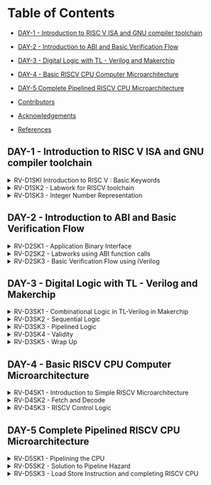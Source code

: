 
# Table of Contents
  - [DAY-1 - Introduction to RISC V ISA and GNU compiler toolchain](#day-1---introduction-to-risc-v-isa-and-gnu-compiler-toolchain)
  - [DAY-2 - Introduction to ABI and Basic Verification Flow](#day-2---introduction-to-abi-and-basic-verification-flow)
  - [DAY-3 - Digital Logic with TL - Verilog and Makerchip](#day-3---digital-logic-with-tl---verilog-and-makerchip)
  - [DAY-4 - Basic RISCV CPU Computer Microarchitecture](#day-4---basic-riscv-cpu-computer-microarchitecture)
  - [DAY-5 Complete Pipelined RISCV CPU Microarchitecture](#day-5-complete-pipelined-riscv-cpu-microarchitecture)


  - [Contributors](#contributors)
  - [Acknowledgements](#acknowledgements)
  - [References](#references) 


## DAY-1 - Introduction to RISC V ISA and GNU compiler toolchain


<details>
 <summary>
    RV-D1SKI Introduction to RISC V : Basic Keywords
 </summary>

## RV-D1SKI L1 Introduction 

ISA in layman terms is the language of the computers. If there is a code snippet that needs to be implemented on a harware, it has to be first converted to machine instructions furthermore into binary format. The higher level program(c) will be converted to an RTL and then subsequently mapped onto the hardware. An Instruction Set Architecture (ISA) is part of the abstract model of a computer that defines how the CPU is controlled by the software. The ISA acts as an interface between the hardware and the software, specifying both what the processor is capable of doing as well as how it gets done.


## RV_D1SK1_L2_From Apps To Hardware

Even the apps that are used so widely, are ultimately run on a hardware. This is done with the help of an intermidiate system called **system software** . It comprises of OS, kernel,compilers and assemblers. 

<img width="1440" alt="Screenshot 2023-08-17 at 4 11 54 PM" src="https://github.com/Sushma-Ravindra/IIITB-ASIC-1/assets/141133883/b4de1c2b-f427-4183-86c3-835d3d0f0f42">

_Compiler_: In computing, a compiler is a computer program that translates computer code written in one programming language (the source language) into another language (the target language). The name "compiler" is primarily used for programs that translate source code from a high-level programming language to a low-level programming language (e.g. assembly language, object code, or machine code) to create an executable program ie exe file. 


_Assembler_ : An assembler is a type of computer program that takes in basic instructions and converts them into a pattern of bits that the computer's processor can use to perform basic operations. The assembler's job is to convert assembler or assembly language code into machine code that the computer can then read and execute.


_Architecture of the computer_ : So architecture or ISA is the abstract interface between higher languages and generated machine level instructions by the compiler.

<img width="1440" alt="Screenshot 2023-08-17 at 4 10 56 PM" src="https://github.com/Sushma-Ravindra/IIITB-ASIC-1/assets/141133883/f2990f36-d867-453c-afd6-4f2a54730975">


Now, for the hardware to read instructions from the bit stream, there is need for RTL languages that further synthesis the instruction received from higher level languages into a netlist which can be implemented on the hardware.

<img width="1440" alt="Screenshot 2023-08-17 at 4 11 54 PM" src="https://github.com/Sushma-Ravindra/IIITB-ASIC-1/assets/141133883/1ee3f21b-2dc7-44f6-8a05-f552931af168">


## RV_D1SK1_L3_Detailed Description Of Course Content 

Beginning with basic C codes for integer addition and operations. Demo of the course content is given taking the mentioned code as example.

1) Pseudo Instructions: mv, ld, li.
2) Base Integer Instructions: Also called RV64i :  addi, lui , auipc. 64 bit refers to the data size it is operating on.
3) Multipy extenstion : RV64m : mulw , divw.
4) Single and Double Precision Floating point Extention : RV64F and RV64D : fsd, fmul.

Following are the few additional topics to be covered in the course.


_Application Binary Interface_
_Memory Allocation and Data Pointer_
_Signed and Unsigned Integer representation_

</details>




<details>
 <summary>
    RV-D1SK2 - Labwork for RISCV toolchain
 </summary>

## RV-D1SK2 - L1 - C Program to compute sum from 1 to N. 

Open a file named sum_1_to_n. using leafpad editor.
```
  $leafpad sum_1_to_n.c

```

Write your C code for sum of numbers from 1 to n (say n =9).
Compile using GNU compiler.
 ```
 $gcc sum_1_to_n.c

```

Run the compiled object file (Default object file formed with the name a.out). 

```
  $./a/out

```

## RV-D1SK2 - L2 - C - GCC Compile and Disassemble.

Since we have previously created our sum_1_to_n.c program file, now to run the same program using RISC-V simulator:

```
$riscv64-unknown-elf-gcc -O1 -mabi=lp64 -march=rv64i -o sum_1_to_n.o sum_1_to_n.c

```
Command info: riscv64-unknown-elf-gcc => RISC-V compiler , -Ofast => Compiler option (Various compiler options like -O1, -o1, -Ofast) , -mabi=lp64 => ABI of long int pointer , -march=rv64i => architecture-64bit , -o => output , sum_1_to_n.o => object file , sum_1_to_n.c => C program file

In order to see what is the assembly code for the C program that is run ,i.e to see the disassembled file, run the following in a new tab in the terminal:
```
$riscv64-unknown-elf-objdump -d sum_1_to_n.o | less

```

The same C program is now compiled using RISC-V toolchain. Spike simulator is used to run the object file , and also as a debugger.
```
  $ riscv64-unknown-elf-gcc -O1 -mabi=lp64 -march=rv64i -o sum1ton.o sum1ton.c
  $ riscv64-unknown-elf-objdump -d sum1ton.o | less
  # different command 
  $ riscv64-unknown-elf-gcc -Ofast -mabi=lp64 -march=rv64i -o sum1ton.o sum1ton.c
  $ riscv64-unknown-elf-objdump -d sum1ton.o | less
  $ spike pk sum1ton.o
```
![Screenshot from 2023-08-22 22-13-45](https://github.com/Sushma-Ravindra/RISCV-Workshop/assets/141133883/ce0fb07c-2f8d-4d52-aabb-66b9443aadda)
![Screenshot from 2023-08-22 22-18-50](https://github.com/Sushma-Ravindra/RISCV-Workshop/assets/141133883/bbdd8ce7-5785-46c7-aa7d-2d11b618bd29)
![Screenshot from 2023-08-22 22-21-24](https://github.com/Sushma-Ravindra/RISCV-Workshop/assets/141133883/4d0c659d-9e10-4303-af5b-94e5db98c176)
![Screenshot from 2023-08-22 22-25-45](https://github.com/Sushma-Ravindra/RISCV-Workshop/assets/141133883/96a29653-e7d3-4184-9f63-f714ac15c216)



## RV-D1SK2 - L3 - Spike Simulation and Debug.


Some data representation terms we use:
Byte - A byte is a fundamental unit of digital information that consists of a group of eight bits.
Word - A word is a basic unit of data that a processor can operate on in a single instruction. It typically corresponds to the natural data width of the processor's architecture. In RISC-V Word is of length 32bits.
Double Word - In computer architecture and data representation, a "double word" is a term used to describe a unit of data that is twice the size of a "word." In RISC-V Double word is of length 64bits.
Most Significant bit(MSB) - MSB stands for "Most Significant Bit." It is a term used in digital systems and binary representation to refer to the bit in a binary number that holds the highest positional value.
Least Significant bit(LSB) - LSB stands for "Least Significant Bit." It is the term used in binary representation to refer to the bit in a binary number that holds the lowest positional value. In other words, the Least Significant Bit is the rightmost bit in a binary representation.

![Screenshot from 2023-08-22 22-54-56](https://github.com/Sushma-Ravindra/RISCV-Workshop/assets/141133883/b4b26952-5c68-4547-887a-b7f709ac2f89)

The total unsigned numbers we can form using n-bits is given as : 2^(n) - 1.
We use 2's complement representation to represent the negative numbers.
For signed representation, the MSB bit indicated the sign of the number. If MSB=0, it is a positive number and MSB=1 indicates a negative number.



    In signed representation of binary numbers, the range of positive numbers we can represent using n-bits is: 0 to (2^(n-1) - 1) and the range of negative numbers is: -1 to -2^(n-1).
    
![Screenshot from 2023-08-22 22-56-53](https://github.com/Sushma-Ravindra/RISCV-Workshop/assets/141133883/7b74a7a7-24c7-41e9-b417-04c1a426894e)


    

</details>

<details>
 <summary>
    RV-D1SK3 - Integer Number Representation
 </summary>


## RV-D1SK3 - L1 - 64 bit Number System for Unsigned Numbers

Some data representation terms we use:
Byte - A byte is a fundamental unit of digital information that consists of a group of eight bits.
Word - A word is a basic unit of data that a processor can operate on in a single instruction. It typically corresponds to the natural data width of the processor's architecture. In RISC-V Word is of length 32bits.
Double Word - In computer architecture and data representation, a "double word" is a term used to describe a unit of data that is twice the size of a "word." In RISC-V Double word is of length 64bits.
Most Significant bit(MSB) - MSB stands for "Most Significant Bit." It is a term used in digital systems and binary representation to refer to the bit in a binary number that holds the highest positional value.
Least Significant bit(LSB) - LSB stands for "Least Significant Bit." It is the term used in binary representation to refer to the bit in a binary number that holds the lowest positional value. In other words, the Least Significant Bit is the rightmost bit in a binary representation.

![Screenshot from 2023-08-22 17-51-55](https://github.com/Sushma-Ravindra/RISCV-Workshop/assets/141133883/72e6e07e-3a3d-4052-8839-6c938b19d030)
![Screenshot from 2023-08-22 17-51-42](https://github.com/Sushma-Ravindra/RISCV-Workshop/assets/141133883/1780a8be-b44e-4a67-8e14-a3a68584b854)


## RV-D1SK3 - L2 - 64 bit Number System for Signed Numbers
 

In signed representation of binary numbers, the range of positive numbers we can represent using n-bits is: 0 to (2^(n-1) - 1) and the range of negative numbers is: -1 to -2^(n-1).
2's complement The two's complement is a mathematical technique used in computing to represent signed integers (positive and negative whole numbers) using the binary number system.

To convert a negative integer to its two's complement representation:
Take the positive binary representation.
Flip all the bits (change 0s to 1s and 1s to 0s).
Add 1 to the resulting value.
Positive number MSB=0 Negative number MSB=1


![Screenshot from 2023-08-22 22-56-53](https://github.com/Sushma-Ravindra/RISCV-Workshop/assets/141133883/11c2f83d-5193-4129-96b0-2b7327a4b912)


![Screenshot from 2023-08-22 17-52-14](https://github.com/Sushma-Ravindra/RISCV-Workshop/assets/141133883/2b8f169d-2c77-4eb3-bfe0-6365cf560d88)



## RV-D1SK3 - L3 - Lab for Signed and Unsigned Numbers


Let us do a lab exercise based on the signed and unsigned binary numbers:

 The following code is to rpresent the highest binary number in unsigned representation:

```
  #include <stdio.h>
  #include <math.h>
  int main() {
  unsigned long long int max = (unsigned long long int) (pow(2,64) -1);
  printf("highest number represented by unsigned long long int is %llu\n", max);
  return 0;
  }
```

Output:
![Screenshot from 2023-08-22 23-02-11](https://github.com/Sushma-Ravindra/RISCV-Workshop/assets/141133883/a875620f-c22a-4947-9f74-f38b2c54e032)


Modifying the above program to check whether the result we got is the highest number are not:

```
#include<stdio.h>
#include<math.h>

int main() {
	long long int max = (long long int) (pow(2,10) * -1);
	printf("highest number represented by long long int is %lld\n", max);
	return 0;
}

```
Output:


![Screenshot from 2023-08-22 23-04-56](https://github.com/Sushma-Ravindra/RISCV-Workshop/assets/141133883/829b1020-93b5-45a7-8309-076e18433716)


Now, Create a new file signedHighest.c with the following code in it:
```
#include<stdio.h>
#include<math.h>

int main() {
	long long int max = (long long int) (pow(2,63) -1);
	long long int min = (long long int) (pow(2,63) * -1);
	printf("highest number represented by long long int is %lld\n", max);
  printf("lowest number represented by long long int is %lld\n", min);
	return 0;
}
```
Output:
![Screenshot from 2023-08-22 23-10-28](https://github.com/Sushma-Ravindra/RISCV-Workshop/assets/141133883/48fa4e34-4840-44d4-8899-ad50a1db54a0)



</details>




## DAY-2 - Introduction to ABI and Basic Verification Flow

<details>
 <summary>
    RV-D2SK1 - Application Binary Interface
 </summary>



Application Binary Interface - In the context of RISC-V, the ABI specifies how system calls are invoked and how data is passed between user-mode applications and the operating system. Specifically, the ABI defines which registers are used for passing parameters to system calls and for receiving return values. It also specifies how the system call number (which corresponds to the specific service being requested) is passed to the operating system.
Register Width in RISC-V - The width of registers in the RISC-V architecture is determined by the value of XLEN, which represents the native word size of the processor. XLEN is defined at the time the RISC-V architecture is implemented and can be different for different variations of the architecture.
![image](https://github.com/Sushma-Ravindra/RISCV-Workshop/assets/141133883/92a0b9f5-73db-43a9-8362-7e9025139f04)


For RV64 (RISC-V 64-bit architecture), XLEN is 64 bits. This means that general-purpose registers and other data paths in the processor are 64 bits wide.
For RV32 (RISC-V 32-bit architecture), XLEN is 32 bits. In this case, general-purpose registers and data paths are 32 bits wide.

Registers - In RISC-V there are 32 registers(x1-x31). We can load the registers in two different ways.

Load directly into the registers.
Load into the memory and then to register.(Each memory cell hold 1byte for 64bits data to load into memory we need 8 such memory cells)

Little-endian memory addressing system - RISC-V belongs to the little endian memory addressing system.In a little-endian system, the least significant byte (LSB) of a multi-byte value is stored at the lowest memory address, while the most significant byte (MSB) is stored at the highest memory address.



Application Binary Interface:

It is a mode through which the application programmer can access the contents of hardware resources of the processor. The access of porcessor is done via registers.
In RISC-V specification, we have 32 registers whose width is defined by the keyword "XLEN". It is XLEN-32 bit for Rv32 and XLEN-64 for Rv64.
For RV64, the data can either be loaded to registers directly or we can first load tha data into memory which holds 8-bits in each memory address and then transfer it to the registers.
All the instructions in RISC-V is of 32-bits.
    1.ld(load doubleword) is a command to load the contents of memory into register.
    2.add is used to add the contents of the registers/memory.
    3.sd(store doubleword) is used to store the contents of register back to the memory.


![image](https://github.com/Sushma-Ravindra/RISCV-Workshop/assets/141133883/666a240a-18dd-4457-bc99-43d439deb36c)


![image](https://github.com/Sushma-Ravindra/RISCV-Workshop/assets/141133883/16cdc2d5-aa66-4228-a7d7-e6e8238cfe9a)



![image](https://github.com/Sushma-Ravindra/RISCV-Workshop/assets/141133883/65742ca0-082f-4b72-a1bd-cd8cc8eb4963)





In the RISC-V instruction set architecture (ISA), instructions are categorized based on their formats and functionalities. The I-type, R-type, and S-type instructions are three common categories of instructions in RISC-V. These categories help describe the structure of the instruction and how they operate on data.

    I-Type Instructions (Immediate): I-type instructions are used for operations that involve an immediate value (constant) and a register. The immediate value is encoded within the instruction itself. Common examples include ADDI (add immediate), LW (load word), and SW (store word). Syntax: OP rd, rs1, imm

    R-Type Instructions (Register): R-type instructions are used for operations that involve registers. The operation is specified by the opcode, and both source registers and destination registers are used. Common examples include ADD (add), SUB (subtract), and AND (bitwise AND). Syntax: OP rd, rs1, rs2

    S-Type Instructions (Store): S-type instructions are used for storing data from a register into memory. They involve two registers and an offset that determines the memory location. Common examples include SW (store word) and SH (store halfword). Syntax: OP rs2, imm(rs1) Registers As we can see in the above figure 5bits are needed to represent each register. So if we calculate total number of registers we can have it will be, 2^5=32. Different types of registers is shown above.




</details>


<details>
 <summary>
    RV-D2SK2 - Labworks using ABI function calls
 </summary>














Using ASM(Assembly language program) we are writing the code for sum of numbers from 1 to 9. We have main program in 1to9_custom.c file which does the function call and the function get calls in load.

```
#include<stdio.h>
extern int load(int x,int y); //defined function over here

int main{
int result=0;
int count=9;
result = load(0x0, count+1);

printf("sum of numbers from 1 to %d is %d\n", count,result);
}


//load.S
.section .text	
.global load
.type load, @function

load: 
	add  a4, a0, 0
	add  a2, a1, 0
	add  a3, 0, 0
loop:
	add  a4, a4, a3
	add  a3, a3, 1
	blt  a3, a2, loop
	add  a0, a4, 0
	ret

```

Run the above codes using spike compiler and observe: 

file:///home/lasya/Pictures/Screenshots/Screenshot%20from%202023-08-22%2018-22-15.png![image](https://github.com/Sushma-Ravindra/RISCV-Workshop/assets/141133883/8e1e94a6-17c5-4f74-b6ac-2ed544459105)


View the assembly code:
riscv64-unknown-elf-objdump -d sum1ton.o | less

file:///home/lasya/Pictures/Screenshots/Screenshot%20from%202023-08-22%2018-24-47.png![image](https://github.com/Sushma-Ravindra/RISCV-Workshop/assets/141133883/da9f2a79-7044-42d2-9ef1-1bd55f3bdbd8)











</details>

<details>
 <summary>
    RV-D2SK3 - Basic Verification Flow using iVerilog
 </summary>

We will follow the following procedure in this lab session:

![image](https://github.com/Sushma-Ravindra/RISCV-Workshop/assets/141133883/2123e583-e183-4f67-ad77-96c1213c92a8)

There is this rv32im.sh file which is the script file which contain scripts that are needed to convert into hex file which is firmware.hex and load it into picor32.v memory using testbench.v and simulate it at the end.

```
riscv64-unknown-elf-gcc -c -mabi=ilp32 -march=rv32im -o 1to9_custom.o 1to9_custom.c 
riscv64-unknown-elf-gcc -c -mabi=ilp32 -march=rv32im -o load.o load.S

riscv64-unknown-elf-gcc -c -mabi=ilp32 -march=rv32im -o syscalls.o syscalls.c
riscv64-unknown-elf-gcc -mabi=ilp32 -march=rv32im -Wl,--gc-sections -o firmware.elf load.o 1to9_custom.o syscalls.o -T riscv.ld -lstdc++
chmod -x firmware.elf
riscv64-unknown-elf-gcc -mabi=ilp32 -march=rv32im -nostdlib -o start.elf start.S -T start.ld -lstdc++
chmod -x start.elf
riscv64-unknown-elf-objcopy -O verilog start.elf start.tmp
riscv64-unknown-elf-objcopy -O verilog firmware.elf firmware.tmp
 cat start.tmp firmware.tmp > firmware.hex
python3 hex8tohex32.py firmware.hex > firmware32.hex
rm -f start.tmp firmware.tmp
iverilog -o testbench.vvp testbench.v picorv32.v
chmod -x testbench.vvp
vvp -N testbench.vvp
```


Use following commands to the riscv cpu program code:
```
	vim 1to9_custom.c
	chmod 777 rv32im.sh // change the permissions if needed
	./rv32im.sh 
```
file:///home/lasya/Pictures/Screenshots/Screenshot%20from%202023-08-22%2018-34-47.png![image](https://github.com/Sushma-Ravindra/RISCV-Workshop/assets/141133883/dc2542a4-3b85-4adc-b0a7-1837aa9704df)












</details>















## DAY-3 - Digital Logic with TL - Verilog and Makerchip

<details>
  <summary>
    RV-D3SK1 - Combinational Logic in TL-Verilog in Makerchip 
  </summary>

 ## RV-D3SK1 - L1 - Introduction to Logic Gates
Introduction to Logic gates
Logic gates are fundamental building blocks of digital circuits and are used to perform logical operations on binary data, which consists of 0s and 1s. These gates are the foundational components that allow computers and other digital devices to process and manipulate information.

![image](https://github.com/Sushma-Ravindra/RISCV-Workshop/assets/141133883/5f10bdaa-6143-447c-8495-f6a5784c78de)


TL-verilog which is Transactional - Level verilog is a higher-level abstraction of hardware description language (HDL) used for modeling and designing digital systems at a higher level of abstraction. It's often used to describe the behavior of a system without delving into the low-level implementation details. This level of abstraction is particularly useful for system-level design and simulation.
In contrast to the traditional gate-level Verilog, which focuses on describing the circuit interconnections and physical gates, transactional-level Verilog allows designers to describe the operation of the system using more abstract constructs.

Makerchip Makerchip is an online platform and integrated development environment (IDE) that allows users to design, simulate, and implement digital systems using hardware description languages (HDLs) like TL-verilog, Verilog and VHDL. It provides a user-friendly environment for creating and testing digital designs, making it especially useful for learning, teaching, and prototyping digital circuits and systems.
This is how makerchip platform looks like(below is the example of pythagorean) 

![image](https://github.com/Sushma-Ravindra/RISCV-Workshop/assets/141133883/da315b60-030c-4e01-8830-de05dd3f86e6)


 
 ## RV-D3SK1 - L2 - Basic MUX Implementation and Introduction to Makerchip


Go to makerchip.com and launch Makerchip IDE.
Go to Learn, click on Examples and select FPGA multipler.

![image](https://github.com/Sushma-Ravindra/RISCV-Workshop/assets/141133883/b8883b97-c251-415f-bd02-36c06db3c103)

![image](https://github.com/Sushma-Ravindra/RISCV-Workshop/assets/141133883/566674c5-2f14-413b-ae9f-38b46c0b3a30)

![image](https://github.com/Sushma-Ravindra/RISCV-Workshop/assets/141133883/c42727ab-3aa6-4494-be3d-5cd4e54877d4)

![image](https://github.com/Sushma-Ravindra/RISCV-Workshop/assets/141133883/9371a1ca-ceac-4c49-9b85-f23c4d1e878d)

![image](https://github.com/Sushma-Ravindra/RISCV-Workshop/assets/141133883/3e81da6d-aada-47e3-b435-40e22a4aa791)



 
 ## RV-D3SK1 - L3 - Labs for Combinational Logic

Moving on to a combinational calculator on Makerchip ide using TLverilog
 
```
\TLV
 $reset = *reset;

 $val1[31:0] = $rand1[3:0];
 $val2[31:0] = $rand2[3:0];

 $sum[31:0] = $val1 + $val2;
 $diff[31:0] = $val1 - $val2;
 $prod[31:0] = $val1 * $val2;
 $quot[31:0] = $val1 / $val2;

$out[31:0] = $opt[1] ? ($opt[0] ? $quot : $prod) : ($opt[0] ? $diff : $sum);

*passed = *cyc_cnt > 40;
*failed = 1'b0;
\SV
  endmodule
```


![image](https://github.com/Sushma-Ravindra/RISCV-Workshop/assets/141133883/2c415356-49c4-4127-b27d-1946c4db531b)

 

 </details>

 
<details>
  <summary>
    RV-D3SK2 - Sequential Logic 
  </summary>

## RV-D3SK2 - L1 - Introduction to Sequential Logic and Counter Lab
Sequential Logic needs a clock for operation.

![image](https://github.com/Sushma-Ravindra/RISCV-Workshop/assets/141133883/c75532a3-93ae-4b62-ad17-8baa644cc731)


![image](https://github.com/Sushma-Ravindra/RISCV-Workshop/assets/141133883/a142c906-62e9-499c-9ebb-6a6eb9b553cc)


![image](https://github.com/Sushma-Ravindra/RISCV-Workshop/assets/141133883/3829f951-67d3-4a81-91a7-e2d5376f9100)


## RV-D3SK2 - L2 - Sequential Calculator Lab


![image](https://github.com/Sushma-Ravindra/RISCV-Workshop/assets/141133883/6fe8f1f3-97fb-4474-84fa-ea63db977668)

```
 $reset = *reset;

 $val2[31:0] = $rand2[3:0];
 $val1[31:0] = >>1$out[31:0];

 $sum[31:0] = $val1 +  $val2;
 $diff[31:0] = $val1 - $val2;
 $prod[31:0] = $val1 * $val2;
 $quot[31:0] = $val1 / $val2;

 $out[31:0] = $reset ? 0 : ($opt[1] ? ($opt[0] ? $quot : $prod) : ($opt[0] ? $diff : $sum));

*passed = *cyc_cnt > 40;
*failed = 1'b0;
\SV
endmodule

```
![image](https://github.com/Sushma-Ravindra/RISCV-Workshop/assets/141133883/4e3087a8-67a5-4f88-ad1a-6e70d6dba14f)





</details>


<details>
  <summary>
    RV-D3SK3 - Pipelined Logic 
  </summary>

## RV-D3SK3 - L1 - Pipelined Logic and Retiming

Pipelining or timing abstract is an important feature in TL verilog as it can be implemented very easily with fewer codes as compared to system verilog which reduces bugs to a great extent. An example of the pipeling for pythogoras theorem using both TL verilog and system verilog in this repo . In TL verilog pipeling can be implemented by defining the pipeline as |calc and the different pipeline stages should be properly align and are indicated by @1, @2 and so on.
Pipeline - Timing abstract Pipeline timing abstraction in Transaction-Level (TL) Verilog involves modeling the behavior of a pipelined digital system at a higher level of abstraction. Pipelining is a technique used to improve the throughput of digital systems by breaking down a complex operation into multiple stages, allowing multiple operations to be in progress simultaneously. Pipeline timing helps to operate at higher frequency.





## RV-D3SK3 - L2 - Pipeline Logic Advantages and Demo on Platform

Pipeline is implemented using Pythogorean theorem in hardware

![image](https://github.com/Sushma-Ravindra/RISCV-Workshop/assets/141133883/c01af7cd-2432-4d8b-b584-d17b92a3adb5)



Implement the Fibonacci Series in a pipeline:

![image](https://github.com/Sushma-Ravindra/RISCV-Workshop/assets/141133883/9340d0da-e48b-4679-8a91-987501a2b5d8)




## RV-D3SK3 - L3 - Lab on Error Condtions within Computation Pipeline

```
\TLV
$reset = *reset;

|comp
  @1
     $err1 = $bad_input || $illegeal_op;
  @3
     $err2 = $err1 || $over_flow;
  @6
     $err3 = $err2 || $div_by_zer0;

*passed = *cyc_cnt > 40;
 *failed = 1'b0;
\SV
 endmodule
```

![image](https://github.com/Sushma-Ravindra/RISCV-Workshop/assets/141133883/cebbc18d-a069-4cc3-9808-aab0fbcdb491)


## RV-D3SK3 - L4 - Lab on 2 Cycle Calculator


Counter 

![image](https://github.com/Sushma-Ravindra/RISCV-Workshop/assets/141133883/0f2a982a-7503-4de9-a6c3-d2711dcc8693)

![image](https://github.com/Sushma-Ravindra/RISCV-Workshop/assets/141133883/c5da1eca-37e8-4218-8792-ecaa8fb30f9d)


Cycle Calculator


![image](https://github.com/Sushma-Ravindra/RISCV-Workshop/assets/141133883/a012dd5f-92a3-4376-9f85-02b25c102474)

![image](https://github.com/Sushma-Ravindra/RISCV-Workshop/assets/141133883/d1e973ce-e928-4764-b3c0-5a298c9ba388)




</details>


<details>
  <summary>
    RV-D3SK4 - Validity 
  </summary>

In Transaction-Level Verilog (TL-Verilog), which is an extension of the Verilog hardware description language (HDL), "validity" refers to the concept of indicating whether a piece of data is valid or not. TL-Verilog is designed to facilitate high-level modeling and rapid design entry, particularly for transaction-level modeling.
A new scope, called “when” scope is introduced for this and it is denoted as ?$valid. This new scope has many advantages - easier design, cleaner debug, better error checking and automated clock gating. Validity provides :
Easier debug
Cleaner design
Better error checking
Automated Clock gating
Clock Gating: Clock gating is a power-saving technique used in digital circuit design to reduce the dynamic power consumption of a circuit by controlling the clock signal to specific components or modules when they are not actively needed. TL-Verilog can produce fine-grained gating(Enable). It involves enabling or disabling the clock signal to certain portions of a circuit based on their operational requirements. This helps conserve power by reducing unnecessary clock switching and activity. In clock gating, the clock signal is used as a control signal to enable or disable the operation of certain elements within a design. When a component's clock is gated off (disabled), it effectively stops processing and consuming power, thereby reducing power consumption. When the component's clock is gated on (enabled), it resumes normal operation.

Implementing the Pythagoran's theorem with validity:


DISTANCE ACCUMULATOR:



![image](https://github.com/Sushma-Ravindra/RISCV-Workshop/assets/141133883/378a529f-7838-4313-946e-b48097bfd0d7)

```
 $reset = *reset;

 |calc
 	 @1
     $reset = *reset;
        
  ?$vaild      
     @1
        $aa_seq[31:0] = $aa[3:0] * $aa;
        $bb_seq[31:0] = $bb[3:0] * $bb;;
  
     @2
        $cc_seq[31:0] = $aa_seq + $bb_seq;;
  
     @3
        $cc[31:0] = sqrt($cc_seq);
        
  @4
     $total_distance[63:0] = 
        $reset ? '0 :
        $valid ? >>1$total_distance + $cc :
                 >>1$total_distance;
```

![image](https://github.com/Sushma-Ravindra/RISCV-Workshop/assets/141133883/c2c9a4c8-3aca-4dd1-8cf3-9d81f4f759eb)


To implement Cycle calculator with Validity:

![image](https://github.com/Sushma-Ravindra/RISCV-Workshop/assets/141133883/dc90864b-7cb7-42ae-89ed-d0d837613521)

```
|calc
  @0
     $reset = *reset;
     
  @1
     $val1 [31:0] = >>2$out [31:0];
     $val2 [31:0] = $rand2[3:0];
     
     $valid = $reset ? 1'b0 : >>1$valid + 1'b1 ;
     $valid_or_reset = $valid || $reset;
     
  ?$vaild_or_reset
     @1   
        $sum [31:0] = $val1 + $val2;
        $diff[31:0] = $val1 - $val2;
        $prod[31:0] = $val1 * $val2;
        $quot[31:0] = $val1 / $val2;
        
     @2   
        $out [31:0] = $reset ? 32'b0 :
                      ($op[1:0] == 2'b00) ? $sum :
                      ($op[1:0] == 2'b01) ? $diff :
                      ($op[1:0] == 2'b10) ? $prod :
                                            $quot ;
```

![image](https://github.com/Sushma-Ravindra/RISCV-Workshop/assets/141133883/6e360025-1e4a-484d-9c39-910572a6b2ae)



To implement Calculator with single value memory:

![image](https://github.com/Sushma-Ravindra/RISCV-Workshop/assets/141133883/6599c788-5d07-4857-92e8-4b70b6d88fab)


```
|calc
  @0
     $reset = *reset;
     
  @1
     $val1 [31:0] = >>2$out;
     $val2 [31:0] = $rand2[3:0];
     
     $valid = $reset ? 1'b0 : >>1$valid + 1'b1 ;
     $valid_or_reset = $valid || $reset;
     
  ?$vaild_or_reset
     @1   
        $sum [31:0] = $val1 + $val2;
        $diff[31:0] = $val1 - $val2;
        $prod[31:0] = $val1 * $val2;
        $quot[31:0] = $val1 / $val2;
        
     @2   
        $mem[31:0] = $reset ? 32'b0 :
                     ($op[2:0] == 3'b101) ? $val1 : >>2$mem ;
        
        $out [31:0] = $reset ? 32'b0 :
                      ($op[2:0] == 3'b000) ? $sum :
                      ($op[2:0] == 3'b001) ? $diff :
                      ($op[2:0] == 3'b010) ? $prod :
                      ($op[2:0] == 3'b011) ? $quot :
                      ($op[2:0] == 3'b100) ? >>2$mem : >>2$out ;
```


![image](https://github.com/Sushma-Ravindra/RISCV-Workshop/assets/141133883/8d4f12d2-3449-4d55-a544-27d551dc8315)






 </details>

<details>
  <summary>
    RV-D3SK5 - Wrap Up
  </summary>
THe concept of Hierarchy is explored in Makerchip with the help of examples.


Conways Game of LIfe


![image](https://github.com/Sushma-Ravindra/RISCV-Workshop/assets/141133883/553aba36-a7eb-4f7e-a4d3-975de6506aa6)

Pythagoran's theorem:
```
|calc
      
      // DUT
      /coord[1:0]
         @1
            $sq[9:0] = $value[3:0] ** 2;
      @2
         $cc_sq[10:0] = /coord[0]$sq + /coord[1]$sq;
      @3
         $cc[4:0] = sqrt($cc_sq);


      // Print
      @3
         \SV_plus
            always_ff @(posedge clk) begin
               \$display("sqrt((\%2d ^ 2) + (\%2d ^ 2)) = %2d", /coord[0]$value, /coord[1]$value, $cc);
            end


```


![image](https://github.com/Sushma-Ravindra/RISCV-Workshop/assets/141133883/5d01ae5f-c734-4543-a106-58b16a407908)




 


</details>


## DAY-4 - Basic RISCV CPU Computer Microarchitecture

<details>
  <summary>
    RV-D4SK1 - Introduction to Simple RISCV Microarchitecture
  </summary>

## RV-D4SK1 - L1 - Microarchitecture of Single Cycle RISCV CPU


RISC-V block diagram A block diagram of a RISC-V processor provides a high-level overview of its major components and how they are interconnected. Here's a block diagram of a typical RISC-V processor: 


![image](https://github.com/Sushma-Ravindra/RISCV-Workshop/assets/141133883/684736e0-2299-4287-a829-151aec9e394b)

1.The Program Counter (PC) serves as a specialized register within a CPU, tasked with keeping a record of the memory address pertaining to the upcoming instruction set for fetching and execution. It undergoes incremental updates as instructions are fetched, and it plays a role in indicating the address to the instruction memory, thereby facilitating the retrieval of the subsequent instruction within the program sequence.

2.The Instruction Decoder takes form as an internal circuit embedded within the CPU, responsible for the interpretation of machine instructions obtained from memory. It translates the binary representation of the instruction into control signals that oversee the functioning of other CPU components, ensuring the execution of the instruction itself.

3.Functioning as a storage module, the Instruction Memory safeguards the program's machine instructions. This section, often set as read-only, harbors the binary instructions that the CPU retrieves and deciphers. The program counter works in conjunction with the instruction memory to determine the address from which the following instruction should be retrieved.

4.The Data Memory operates as a storage component designated for containing data manipulated by instructions during program execution. Unlike instruction memory, data memory permits both reading and writing. It holds variables, data arrays, and other pertinent information crucial for the program's execution.

5.The Arithmetic Logic Unit (ALU) stands as a pivotal digital circuit situated within the CPU. It takes charge of conducting arithmetic and logical operations on data. Its repertoire spans various tasks such as addition, subtraction, multiplication, division, bitwise operations (AND, OR, XOR), and comparisons. The outcomes generated by the ALU fuel an array of computations as prescribed by the instructions.

6.The Read Register File functions as a constituent that stores an ensemble of registers employed to house data during instruction execution. Instructions often involve extracting data from these registers. Specific registers are designated by the instruction for data retrieval, and the data sourced from these registers can function as operands for operations executed by the ALU or other components.

7.The Write Register File shoulders the responsibility of capturing the outcomes of operations and storing them back into registers. Following the execution of an instruction, the outcomes are frequently inscribed back into the register file. This practice guarantees that the revised data stands ready for ensuing instructions.

The harmonious collaboration of these elements facilitates the execution of machine instructions within a CPU. The program counter guides the procedure of instruction acquisition, the instruction decoder translates instructions, the ALU carries out mathematical operations, the register files preserve data, and the memory components provide storage and retrieval of data. This orchestration permits the CPU to adeptly undertake the responsibilities stipulated by a program's instructions.



</details>


<details>
  <summary>
    RV-D4SK2 - Fetch and Decode
  </summary>

Designing of processor is based on three core steps fetch, decode and execute.
This is the implementation of a RISCV CPU Core

![image](https://github.com/Sushma-Ravindra/RISCV-Workshop/assets/141133883/0efacfdd-acca-4ce8-a6bb-5893d8730668)

### (A) PC increment

Pipeline:
![image](https://github.com/Sushma-Ravindra/RISCV-Workshop/assets/141133883/d179824b-01b9-4fce-8613-191fefeb8ae3)

Makerchip output:
![image](https://github.com/Sushma-Ravindra/RISCV-Workshop/assets/141133883/5fe306ae-aad9-4fdf-a855-98056348717b)


### (B) Fetch

Pipeline:
![image](https://github.com/Sushma-Ravindra/RISCV-Workshop/assets/141133883/7acbb0f3-ff23-4182-9a7b-f82abcba6e3b)

Makercip output:

![image](https://github.com/Sushma-Ravindra/RISCV-Workshop/assets/141133883/85a6749a-3460-4b1c-b9fb-7db2d147b6f7)


### (C) Instruction Types Decode Logic

Decode:
![image](https://github.com/Sushma-Ravindra/RISCV-Workshop/assets/141133883/70f1da0e-bf1e-44f2-a1a5-5838886b4cb9)


```
  |cpu
  @0
     $reset = *reset;
     
     //NEXT PC
     $pc[31:0] = >>1$reset ? 32'b0 : >>1$pc + 32'd4;
     
     //INSTRUCTION FETCH
  @1
     $imem_rd_addr[M4_IMEM_INDEX_CNT-1:0] = $pc[M4_IMEM_INDEX_CNT+1:2];
     $imem_rd_en = !$reset;
     $instr[31:0] = $imem_rd_data[31:0];
     
  ?$imem_rd_en
     @1
        $imem_rd_data[31:0] = /imem[$imem_rd_addr]$instr;
        
        
     //INSTRUCTION TYPES DECODE         
  @1
     $is_u_instr = $instr[6:2] ==? 5'b0x101;
     
     $is_s_instr = $instr[6:2] ==? 5'b0100x;
     
     $is_r_instr = $instr[6:2] ==? 5'b01011 ||
                   $instr[6:2] ==? 5'b011x0 ||
                   $instr[6:2] ==? 5'b10100;
     
     $is_j_instr = $instr[6:2] ==? 5'b11011;
     
     $is_i_instr = $instr[6:2] ==? 5'b0000x ||
                   $instr[6:2] ==? 5'b001x0 ||
                   $instr[6:2] ==? 5'b11001;
     
     $is_b_instr = $instr[6:2] ==? 5'b11000;

```

Implementation:

![image](https://github.com/Sushma-Ravindra/RISCV-Workshop/assets/141133883/61a1afd9-6211-43f3-81ac-992a408d1ff3)


#### Instruction decode logic

```
//INSTRUCTION IMMEDIATE DECODE
     $imm[31:0] = $is_i_instr ? {{21{$instr[31]}}, $instr[30:20]} :
                  $is_s_instr ? {{21{$instr[31]}}, $instr[30:25], $instr[11:7]} :
                  $is_b_instr ? {{20{$instr[31]}}, $instr[7], $instr[30:25], $instr[11:8], 1'b0} :
                  $is_u_instr ? {$instr[31:12], 12'b0} :
                  $is_j_instr ? {{12{$instr[31]}}, $instr[19:12], $instr[20], $instr[30:21], 1'b0} :
                                32'b0;
     
     
     //INSTRUCTION DECODE
     $opcode[6:0] = $instr[6:0];
     
     
     //INSTRUCTION FIELD DECODE
     $rs2_valid = $is_r_instr || $is_s_instr || $is_b_instr;
     ?$rs2_valid
        $rs2[4:0] = $instr[24:20];
        
     $rs1_valid = $is_r_instr || $is_i_instr || $is_s_instr || $is_b_instr;
     ?$rs1_valid
        $rs1[4:0] = $instr[19:15];
     
     $funct3_valid = $is_r_instr || $is_i_instr || $is_s_instr || $is_b_instr;
     ?$funct3_valid
        $funct3[2:0] = $instr[14:12];
        
     $funct7_valid = $is_r_instr ;
     ?$funct7_valid
        $funct7[6:0] = $instr[31:25];
        
     $rd_valid = $is_r_instr || $is_i_instr || $is_u_instr || $is_j_instr;
     ?$rd_valid
        $rd[4:0] = $instr[11:7];
     
     
     //INSTRUCTION DECODE
     $dec_bits [10:0] = {$funct7[5], $funct3, $opcode};
     $is_beq = $dec_bits ==? 11'bx_000_1100011;
     $is_bne = $dec_bits ==? 11'bx_001_1100011;
     $is_blt = $dec_bits ==? 11'bx_100_1100011;
     $is_bge = $dec_bits ==? 11'bx_101_1100011;
     $is_bltu = $dec_bits ==? 11'bx_110_1100011;
     $is_bgeu = $dec_bits ==? 11'bx_111_1100011;
     $is_addi = $dec_bits ==? 11'bx_000_0010011;
     $is_add = $dec_bits ==? 11'b0_000_0110011;
     
     `BOGUS_USE ($is_beq $is_bne $is_blt $is_bge $is_bltu $is_bgeu $is_addi $is_add)
```
Implementation:

![image](https://github.com/Sushma-Ravindra/RISCV-Workshop/assets/141133883/000b7e12-cb94-4887-a982-7fd6121c8cee)











  
</details>


<details>
  <summary>
    RV-D4SK3 - RISCV Control Logic 
  </summary>


 #### (A) Register file read

![image](https://github.com/Sushma-Ravindra/RISCV-Workshop/assets/141133883/40aca642-50f7-4729-85f6-9cd227f24f63)

```
//REGISTER FILE READ
     $rf_wr_en = 1'b0;
     $rf_wr_index[4:0] = 5'b0;
     $rf_wr_data[31:0] = 32'b0;
     $rf_rd_en1 = $rs1_valid;
     $rf_rd_index1[4:0] = $rs1;
     $rf_rd_en2 = $rs2_valid;
     $rf_rd_index2[4:0] = $rs2;
     
     $src1_value[31:0] = $rf_rd_data1;
     $src2_value[31:0] = $rf_rd_data2;


```
![image](https://github.com/Sushma-Ravindra/RISCV-Workshop/assets/141133883/af11d60c-98aa-49a0-ac67-91185bad0252)



#### (B) ALU

![image](https://github.com/Sushma-Ravindra/RISCV-Workshop/assets/141133883/8e3191a3-ca55-41c5-8cdc-08b784170d80)

```
//ARITHMETIC AND LOGIC UNIT (ALU)
     $result[31:0] = $is_addi ? $src1_value + $imm :
                     $is_add ? $src1_value + $src2_value :
                     32'bx ;
```

![image](https://github.com/Sushma-Ravindra/RISCV-Workshop/assets/141133883/3dc1bfa8-01a5-4357-9149-306609627b2e)


#### (C) Register File Write

![image](https://github.com/Sushma-Ravindra/RISCV-Workshop/assets/141133883/f5dcafe8-7a83-4dc7-85ba-f799a2d9fe32)

```
//REGISTER FILE WRITE
     $rf_wr_en = $rd_valid && $rd != 5'b0;
     $rf_wr_index[4:0] = $rd;
     $rf_wr_data[31:0] = $result;
```

![image](https://github.com/Sushma-Ravindra/RISCV-Workshop/assets/141133883/788d5400-dd20-48a2-ad09-b192ab2c9cfb)


#### (D) Branch instructions

![image](https://github.com/Sushma-Ravindra/RISCV-Workshop/assets/141133883/d39dc433-8d10-4332-9919-92bdaa385a32)

```
//BRANCH INSTRUCTIONS 1
     $taken_branch = $is_beq ? ($src1_value == $src2_value):
                     $is_bne ? ($src1_value != $src2_value):
                     $is_blt ? (($src1_value < $src2_value) ^ ($src1_value[31] != $src2_value[31])):
                     $is_bge ? (($src1_value >= $src2_value) ^ ($src1_value[31] != $src2_value[31])):
                     $is_bltu ? ($src1_value < $src2_value):
                     $is_bgeu ? ($src1_value >= $src2_value):
                                1'b0;
     `BOGUS_USE($taken_branch)
     
     //BRANCH INSTRUCTIONS 2
     $br_target_pc[31:0] = $pc +$imm;
```

![image](https://github.com/Sushma-Ravindra/RISCV-Workshop/assets/141133883/2ea00767-ed4d-4462-9cdb-06df622c6bba)


#### (E) Test bench

```
     //TESTBENCH
      *passed = |cpu/xreg[10]>>5$value == (1+2+3+4+5+6+7+8+9) ;
```


![image](https://github.com/Sushma-Ravindra/RISCV-Workshop/assets/141133883/9e6e898d-179b-4aef-80c3-e8b725ae971e)








 
</details>


## DAY-5 Complete Pipelined RISCV CPU Microarchitecture



<details>
  <summary>
    RV-D5SK1 - Pipelining the CPU  
  </summary>

Control Flow Hazard: A control flow hazard occurs when the outcome of a conditional branch instruction is not known at the time the subsequent instructions are fetched. This can lead to incorrect instruction execution and disrupt the normal program flow. Control flow hazards are especially prevalent in pipelined architectures where instructions are fetched, decoded, executed, and completed in separate stages.

In the context of the RISC-V architecture, a common example of a control flow hazard is a conditional branch instruction (e.g., beq, bne, etc.). If the branch instruction's outcome depends on the result of a previous instruction that is still in the pipeline, the pipeline might need to be stalled or flushed to ensure correct execution.


Read-After-Write Hazard (RAW Hazard): A read-after-write hazard occurs when an instruction tries to read a data value that is still being written to by a previous instruction. This can lead to incorrect results if not handled properly. In a pipeline, if one instruction writes to a register and a subsequent instruction reads from the same register, and there's no intervening instruction to ensure the write is completed before the read, a hazard occurs.

In RISC-V, like in many other architectures, the hazard can be mitigated using techniques like forwarding (also known as bypassing) or stalling. Forwarding involves forwarding the data directly from the execution stage of the producing instruction to the operand stage of the consuming instruction. Stalling involves introducing "bubble" stages in the pipeline to allow time for the write operation to complete before the read operation is executed.

</details>


<details>
  <summary>
    RV-D5SK2 - Solution to Pipeline Hazard
  </summary>

Register File Bypass:

![image](https://github.com/Sushma-Ravindra/RISCV-Workshop/assets/141133883/f42508fa-3a72-476e-9bb3-9cb472d9e2dc)


Pipeline output:
![image](https://github.com/Sushma-Ravindra/RISCV-Workshop/assets/141133883/fd9b147d-4823-4d81-b153-812a506c9210)


</details>

<details>
  <summary>
    RV-D5SK3 - Load Store Instruction and completing RISCV CPU
  </summary>

To implement the pipelining technique for the core,which was developed earlier and some additonal instructions. 


A 3 cycle RISC V pipelined core, with all the base integer instruction sets was developed.

For Load and store a Data memory element was added with neccessary instruction decoding logic.

Register Bypass and Squashing techniques were also incorporated to prevent Read followed by write and branching hazards, arised due to pipelining.

Testing of the pipeline design was done in same manner with Load and store incorporated in asm code.

Additionally Incorporation of Jump feature (JAL and JALR instructions) was also done.

```
  \m4_TLV_version 1d: tl-x.org
  \SV
  //  This code can be found in: https://github.com/stevehoover/RISC-V_MYTH_Workshop

   m4_include_lib(['https://raw.githubusercontent.com/stevehoover/RISC-V_MYTH_Workshop/c1719d5b338896577b79ee76c2f443ca2a76e14f/tlv_lib/risc-v_shell_lib.tlv'])

  \SV
 m4_makerchip_module   // (Expanded in Nav-TLV pane.)
  \TLV

  // /====================\
  // | Sum 1 to 9 Program |
  // \====================/
  //
  // Program for MYTH Workshop to test RV32I
  // Add 1,2,3,...,9 (in that order).
  //
  // Regs:
  //  r10 (a0): In: 0, Out: final sum
   //  r12 (a2): 10
  //  r13 (a3): 1..10
  //  r14 (a4): Sum
   // 
  // External to function:
  m4_asm(ADD, r10, r0, r0)             // Initialize r10 (a0) to 0.
  // Function:
  m4_asm(ADD, r14, r10, r0)            // Initialize sum register a4 with 0x0
  m4_asm(ADDI, r12, r10, 1010)         // Store count of 10 in register a2.
  m4_asm(ADD, r13, r10, r0)            // Initialize intermediate sum register a3 with 0
  // Loop:
   m4_asm(ADD, r14, r13, r14)           // Incremental addition
   m4_asm(ADDI, r13, r13, 1)            // Increment intermediate register by 1
   m4_asm(BLT, r13, r12, 1111111111000) // If a3 is less than a2, branch to label named <loop>
   m4_asm(ADD, r10, r14, r0)            // Store final result to register a0 so that it can be read by main program
   m4_asm(SW, r0, r10, 10000)           // Store the final result value to byte address 16
   m4_asm(LW, r17, r0, 10000)           // Load the final result value from adress 16 to x17

  // Optional:
  // m4_asm(JAL, r7, 00000000000000000000) // Done. Jump to itself (infinite loop). (Up to 20-bit signed immediate plus implicit 0 bit (unlike JALR) provides byte address; last immediate bit should also be 0)
   m4_define_hier(['M4_IMEM'], M4_NUM_INSTRS)

   |cpu
@0
   $reset = *reset;
   
   //NEXT PC LOGIC       
   
   $pc[31:0] = >>1$reset ? 32'b0 :
               >>3$valid_taken_branch ? >>3$br_target_pc :
               >>3$valid_load ? >>3$inc_pc :
               >>3$valid_jump && >>3$is_jal ? >>3$br_target_pc :
               >>3$valid_jump && >>3$is_jalr ? >>3$jalr_target_pc :
               >>1$inc_pc ;
@1   
   $inc_pc[31:0] = $pc + 32'd4;
   
   
@3
   //CYCLE VALID INSTRUCTIONS
   $valid = !(>>1$valid_taken_branch || >>2$valid_taken_branch || 
              >>1$valid_load || >>2$valid_load ||  
              >>1$valid_jump || >>2$valid_jump) ;
   
   $valid_load = $valid && $is_load ;
   
   $valid_jump = $is_jump && $valid ;
   
   
   
   //INSTRUCTION FETCH LOGIC
@1 
   $imem_rd_addr[M4_IMEM_INDEX_CNT-1:0] = $pc[M4_IMEM_INDEX_CNT+1:2];
   $imem_rd_en = !$reset;
   $instr[31:0] = $imem_rd_data[31:0];
   
   
   //INSTRUCTION TYPES DECODE   
@1
   $is_u_instr = $instr[6:2] ==? 5'b0x101;
   
   $is_s_instr = $instr[6:2] ==? 5'b0100x;
   
   $is_r_instr = $instr[6:2] ==? 5'b01011 ||
                 $instr[6:2] ==? 5'b011x0 ||
                 $instr[6:2] ==? 5'b10100;
   
   $is_j_instr = $instr[6:2] ==? 5'b11011;
   
   $is_i_instr = $instr[6:2] ==? 5'b0000x ||
                 $instr[6:2] ==? 5'b001x0 ||
                 $instr[6:2] ==? 5'b11001;
   
   $is_b_instr = $instr[6:2] ==? 5'b11000;
   
   
   //INSTRUCTION IMMEDIATE DECODE
   
   $imm[31:0] = $is_i_instr ? {{21{$instr[31]}}, $instr[30:20]} :
                $is_s_instr ? {{21{$instr[31]}}, $instr[30:25], $instr[11:7]} :
                $is_b_instr ? {{20{$instr[31]}}, $instr[7], $instr[30:25], $instr[11:8], 1'b0} :
                $is_u_instr ? {$instr[31:12], 12'b0} :
                $is_j_instr ? {{12{$instr[31]}}, $instr[19:12], $instr[20], $instr[30:21], 1'b0} :
                              32'b0;
   `BOGUS_USE($imm)
   
   $opcode[6:0] = $instr[6:0];
   
   
   //INSTRUCTION FIELD DECODE
   
   $rs2_valid = $is_r_instr || $is_s_instr || $is_b_instr;
   ?$rs2_valid
      $rs2[4:0] = $instr[24:20];
      
   $rs1_valid = $is_r_instr || $is_i_instr || $is_s_instr || $is_b_instr;
   ?$rs1_valid
      $rs1[4:0] = $instr[19:15];
   
   $funct3_valid = $is_r_instr || $is_i_instr || $is_s_instr || $is_b_instr;
   ?$funct3_valid
      $funct3[2:0] = $instr[14:12];
      
   $funct7_valid = $is_r_instr ;
   ?$funct7_valid
      $funct7[6:0] = $instr[31:25];
      
   $rd_valid = $is_r_instr || $is_i_instr || $is_u_instr || $is_j_instr;
   ?$rd_valid
      $rd[4:0] = $instr[11:7];
      
   `BOGUS_USE($rd)
   
@2
   //INSTRUCTION DECODE
   $dec_bits[10:0] = {$funct7[5], $funct3, $opcode};
   $is_beq = $dec_bits ==? 11'bx_000_1100011;
   $is_bne = $dec_bits ==? 11'bx_001_1100011;
   $is_blt = $dec_bits ==? 11'bx_100_1100011;
   $is_bge = $dec_bits ==? 11'bx_101_1100011;
   $is_bltu = $dec_bits ==? 11'bx_110_1100011;
   $is_bgeu = $dec_bits ==? 11'bx_111_1100011;
   $is_addi = $dec_bits ==? 11'bx_000_0010011;
   $is_add = $dec_bits ==? 11'b0_000_0110011;
   
   $is_load = $opcode == 7'b0000011;
   
   $is_xori = $dec_bits ==? 11'bx_100_0010011;
   $is_xor = $dec_bits ==? 11'b0_100_0110011;
   $is_sw = $dec_bits ==? 11'bx_010_0100011;
   $is_sub = $dec_bits ==? 11'b1_000_0110011;
   $is_srli = $dec_bits ==? 11'b0_101_0010011;
   $is_srl = $dec_bits ==? 11'b0_101_0110011;
   $is_srai = $dec_bits ==? 11'b1_101_0010011;
   $is_sra = $dec_bits ==? 11'b1_101_0110011;
   $is_sltu = $dec_bits ==? 11'b0_011_0110011;
   $is_sltiu = $dec_bits ==? 11'bx_011_0010011;
   $is_slti = $dec_bits ==? 11'bx_010_0010011;
   $is_slt = $dec_bits ==? 11'b0_010_0110011;
   $is_slli = $dec_bits ==? 11'b0_001_0010011;
   $is_sll = $dec_bits ==? 11'b0_001_0110011;
   $is_sh = $dec_bits ==? 11'bx_001_0100011;
   $is_sb = $dec_bits ==? 11'bx_000_0100011;
   $is_ori = $dec_bits ==? 11'bx_110_0010011;
   $is_or = $dec_bits ==? 11'b0_110_0110011;
   $is_lui = $dec_bits ==? 11'bx_xxx_0110111;
   $is_jalr = $dec_bits ==? 11'bx_000_1100111;
   $is_jal = $dec_bits ==? 11'bx_xxx_1101111;
   $is_auipc = $dec_bits ==? 11'bx_xxx_0010111;
   $is_andi = $dec_bits ==? 11'bx_111_0010011;
   $is_and = $dec_bits ==? 11'b0_111_0110011;
   
   $jalr_target_pc[31:0] = $src1_value +$imm ;
   
@3
   $is_jump = $is_jal || $is_jalr ;
   
   `BOGUS_USE ($is_beq $is_bne $is_blt $is_bge $is_bltu $is_bgeu $is_addi $is_add)
   
   
@2
   //REGISTER FILE READ
   
   $rf_rd_en1 = $rs1_valid;
   $rf_rd_index1[4:0] = $rs1;
   $rf_rd_en2 = $rs2_valid;
   $rf_rd_index2[4:0] = $rs2;
   
@3
   //REGISTER FILE WRITE
   $rf_wr_en = ($rd_valid && $rd != 5'b0 && $valid) || >>2$valid_load;
   $rf_wr_index[4:0] = >>2$valid_load ? >>2$rd : $rd;
   $rf_wr_data[31:0] = >>2$valid_load ? >>2$ld_data : $result;
   
@2   
   $src1_value[31:0] = (>>1$rf_wr_index == $rf_rd_index1) && >>1$rf_wr_en ? >>1$result :  
                       $rf_rd_data1;
   
   $src2_value[31:0] = (>>1$rf_wr_index == $rf_rd_index2) && >>1$rf_wr_en ? >>1$result :
                       $rf_rd_data2;
   
@4
   //MINI 1-R/W MEMORY
   $dmem_wr_en = $is_s_instr && $valid ;
   $dmem_addr[3:0] = $result[5:2] ;
   $dmem_wr_data[31:0] = $src2_value ;
   $dmem_rd_en = $is_load ;
   
@5
   //LOAD DATA
   $ld_data[31:0] = $dmem_rd_data ;
   
   
@3   
   //ARITHMETIC AND LOGIC UNIT (ALU)
   
   $sltu_rslt[31:0] = $src1_value < $src2_value ;
   $sltiu_rslt[31:0]  = $src1_value < $imm ;
   
   $result[31:0] = $is_andi ? $src1_value & $imm :
                   $is_ori ? $src1_value | $imm :
                   $is_xori ? $src1_value ^ $imm :
                   ($is_addi || $is_load || $is_s_instr) ? $src1_value + $imm :
                   $is_slli ? $src1_value << $imm[5:0] :
                   $is_srli ? $src1_value >> $imm[5:0] :
                   $is_and ? $src1_value & $src2_value :
                   $is_or ? $src1_value | $src2_value :
                   $is_xor ? $src1_value ^ $src2_value :
                   $is_add ? $src1_value + $src2_value :
                   $is_sub ? $src1_value - $src2_value :
                   $is_sll ? $src1_value << $src2_value[4:0] :
                   $is_srl ? $src1_value >> $src2_value[4:0] :
                   $is_sltu ? $src1_value | $src2_value :
                   $is_sltiu ? $src1_value < $imm :
                   $is_lui ? {$imm[31:12], 12'b0} :
                   $is_auipc ? $pc + $imm :
                   $is_jal ? $pc + 4 :
                   $is_jalr ? $pc + 4 :
                   $is_srai ? {{32{$src1_value[31]}}, $src1_value} >> $imm[4:0] :
                   $is_slt ? ($src1_value[31] == $src2_value[31]) ? $sltu_rslt : {31'b0, $src1_value[31]} :
                   $is_slti ? ($src1_value[31] == $imm[31]) ? $sltiu_rslt : {31'b0, $src1_value[31]} :
                   $is_sra ? {{32{$src1_value[31]}}, $src1_value} > $src2_value[4:0] :
                   32'bx ;
   
   
   //BRANCH INSTRUCTIONS 1
   $taken_branch = $is_beq ? ($src1_value == $src2_value):
                   $is_bne ? ($src1_value != $src2_value):
                   $is_blt ? (($src1_value < $src2_value) ^ ($src1_value[31] != $src2_value[31])):
                   $is_bge ? (($src1_value >= $src2_value) ^ ($src1_value[31] != $src2_value[31])):
                   $is_bltu ? ($src1_value < $src2_value):
                   $is_bgeu ? ($src1_value >= $src2_value):
                              1'b0;
   
   $valid_taken_branch = $valid && $taken_branch;
            
@2
   //BRANCH INSTRUCTIONS 2
   $br_target_pc[31:0] = $pc +$imm;
   
   
   //TESTBENCH
   *passed = |cpu/xreg[17]>>5$value == (1+2+3+4+5+6+7+8+9) ;
   
   
// Note: Because of the magic we are using for visualisation, if visualisation is enabled below,
//       be sure to avoid having unassigned signals (which you might be using for random inputs)
//       other than those specifically expected in the labs. You'll get strange errors for these.

   // Assert these to end simulation (before Makerchip cycle limit).
  *passed = *cyc_cnt > 40;
   *failed = 1'b0;

  // Macro instantiations for:
   //  o instruction memory
   //  o register file
  //  o data memory
   //  o CPU visualization
   |cpu
m4+imem(@1)    // Args: (read stage)
m4+rf(@2, @3)  // Args: (read stage, write stage) - if equal, no register bypass is required
m4+dmem(@4)    // Args: (read/write stage)

m4+cpu_viz(@4)    // For visualisation, argument should be at least equal to the last stage of CPU logic
                 // @4 would work for all labs
  \SV
endmodule

```
![image](https://github.com/Sushma-Ravindra/RISCV-Workshop/assets/141133883/dd350175-459b-42b4-bdb9-a9a7fb03add2)









## Contributors
SUSHMA R


## Acknowledgements 

### Special Mention 

Grateful to Mr Kunal Ghosh, Co-Founder, VLSI SYSTEM DESIGN for providing an excellent platform to learn and expand our skills on RISC_V architecture and ensuring the learning process remained smooth.


   - Kunal Ghosh, VSD Corp. Pvt. Ltd.
   - Chatgpt
   - Lasya R,Colleague,IIIT B
   - Pranathi Colleague IIIT B
   - Steve Hoover,Redwood Eda






## References


	- www.vsdiat.com

	- www.github/kunal123.com

 	- www.google.com

 	- https://github.com/riscv-software-src/homebrew-riscv/tree/main

	- https://redwoodeda.com

	- https://github.com/stevehoover

	- https://github.com/alwinshaju08/RISCV#Day-3--Introduction-to-TL-Verilog-and-Makerchip.
